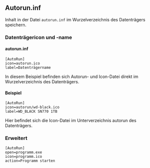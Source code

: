 ## Autorun.inf

Inhalt in der Datei `autorun.inf` im Wurzelverzeichnis des Datenträgers speichern.

### Datenträgericon und -name

#### autorun.inf

    [AutoRun]
    icon=autorun.ico
    label=Datenträgername
    
In diesem Beispiel befinden sich Autorun- und Icon-Datei direkt im Wurzelverzeichnis des Datenträgers.

#### Beispiel

    [AutoRun]
    icon=autorun/wd-black.ico
    label=WD_BLACK SN770 1TB
    
Hier befindet sich die Icon-Datei im Unterverzeichnis autorun des Datenträgers.

### Erweitert

    [AutoRun]
    open=programm.exe
    icon=programm.ico
    action=Programm starten
    
